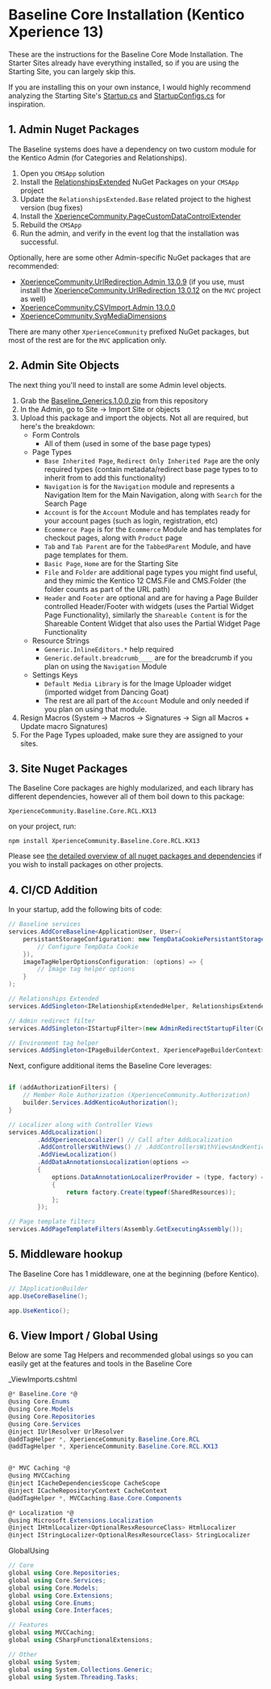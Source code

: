 # Baseline Core Installation (Kentico Xperience 13)

These are the instructions for the Baseline Core Mode Installation.  The Starter Sites already have everything installed, so if you are using the Starting Site, you can largely skip this.

If you are installing this on your own instance, I would highly recommend analyzing the Starting Site's [Startup.cs](../../starting-site/kx13/MVC/MVC/Program.cs) and [StartupConfigs.cs](../../starting-site/kx13/MVC/MVC/Configuration/StartupConfigs.cs) for inspiration.

## 1. Admin Nuget Packages

The Baseline systems does have a dependency on two custom module for the Kentico Admin (for Categories and Relationships).

1. Open you `CMSApp` solution
2. Install the [RelationshipsExtended](https://www.nuget.org/packages/RelationshipsExtended) NuGet Packages on your `CMSApp` project
3. Update the `RelationshipsExtended.Base` related project to the highest version (bug fixes)
4. Install the [XperienceCommunity.PageCustomDataControlExtender](https://www.nuget.org/packages/XperienceCommunity.PageCustomDataControlExtender)
6. Rebuild the `CMSApp`
7. Run the admin, and verify in the event log that the installation was successful.

Optionally, here are some other Admin-specific NuGet packages that are recommended:
* [XperienceCommunity.UrlRedirection.Admin 13.0.9](https://www.nuget.org/packages/XperienceCommunity.UrlRedirection.Admin) (if you use, must install the [XperienceCommunity.UrlRedirection 13.0.12](https://www.nuget.org/packages/XperienceCommunity.UrlRedirection) on the `MVC` project as well)
* [XperienceCommunity.CSVImport.Admin 13.0.0](https://www.nuget.org/packages/XperienceCommunity.CSVImport.Admin)
* [XperienceCommunity.SvgMediaDimensions](https://www.nuget.org/packages/XperienceCommunity.SvgMediaDimensions)

There are many other `XperienceCommunity` prefixed NuGet packages, but most of the rest are for the `MVC` application only.


## 2. Admin Site Objects

The next thing you'll need to install are some Admin level objects.

1. Grab the [Baseline_Generics.1.0.0.zip](../../starting-site/kx13/Baseline_Generics.1.0.0.zip) from this repository
2. In the Admin, go to Site -> Import Site or objects
3. Upload this package and import the objects.  Not all are required, but here's the breakdown:
    - Form Controls
      - All of them (used in some of the base page types)
    - Page Types
      - `Base Inherited Page`, `Redirect Only Inherited Page` are the only required types (contain metadata/redirect base page types to to inherit from to add this functionality)
      - `Navigation` is for the `Navigation` module and represents a Navigation Item for the Main Navigation, along with `Search` for the Search Page
      - `Account` is for the `Account` Module and has templates ready for your account pages (such as login, registration, etc)
      - `Ecommerce Page` is for the `Ecommerce` Module and has templates for checkout pages, along with `Product` page
      - `Tab` and `Tab Parent` are for the `TabbedParent` Module, and have page templates for them.
      - `Basic Page`, `Home` are for the Starting Site
      - `File` and `Folder` are additional page types you might find useful, and they mimic the Kentico 12 CMS.File and CMS.Folder (the folder counts as part of the URL path)
      - `Header` and `Footer` are optional and are for having a Page Builder controlled Header/Footer with widgets (uses the Partial Widget Page Functionality), similarly the `Shareable Content` is for the Shareable Content Widget that also uses the Partial Widget Page Functionality
    - Resource Strings
      - `Generic.InlineEditors.*` help required
      - `Generic.default.breadcrumb____` are for the breadcrumb if you plan on using the `Navigation` Module
    - Settings Keys
      - `Default Media Library` is for the Image Uploader widget (imported widget from Dancing Goat)
      - The rest are all part of the `Account` Module and only needed if you plan on using that module.
4. Resign Macros (System -> Macros -> Signatures -> Sign all Macros + Update macro Signatures)
5. For the Page Types uploaded, make sure they are assigned to your sites.

## 3. Site Nuget Packages

The Baseline Core packages are highly modularized, and each library has different dependencies, however all of them boil down to this package:

`XperienceCommunity.Baseline.Core.RCL.KX13`

on your project, run:

```
npm install XperienceCommunity.Baseline.Core.RCL.KX13
```

Please see [the detailed overview of all nuget packages and dependencies](../general/modules-architecture-overview.md) if you wish to install packages on other projects.


## 4. CI/CD Addition

In your startup, add the following bits of code:

```csharp
// Baseline services
services.AddCoreBaseline<ApplicationUser, User>(
    persistantStorageConfiguration: new TempDataCookiePersistantStorageConfiguration("TEMPDATA", (configurations) => {
        // Configure TempData Cookie
    }),
    imageTagHelperOptionsConfiguration: (options) => {
        // Image tag helper options
    }
);

// Relationships Extended
services.AddSingleton<IRelationshipExtendedHelper, RelationshipsExtendedHelper>();

// Admin redirect filter
services.AddSingleton<IStartupFilter>(new AdminRedirectStartupFilter(Configuration));

// Environment tag helper
services.AddSingleton<IPageBuilderContext, XperiencePageBuilderContext>();

```

Next, configure additional items the Baseline Core leverages:

```csharp

if (addAuthorizationFilters) {
    // Member Role Authorization (XperienceCommunity.Authorization)
    builder.Services.AddKenticoAuthorization();
}

// Localizer along with Controller Views
services.AddLocalization()
        .AddXperienceLocalizer() // Call after AddLocalization
        .AddControllersWithViews() // .AddControllersWithViewsAndKenticoAuthorization()
        .AddViewLocalization()
        .AddDataAnnotationsLocalization(options =>
        {
            options.DataAnnotationLocalizerProvider = (type, factory) =>
            {
                return factory.Create(typeof(SharedResources));
            };
        });

// Page template filters
services.AddPageTemplateFilters(Assembly.GetExecutingAssembly());


```

## 5. Middleware hookup

The Baseline Core has 1 middleware, one at the beginning (before Kentico).

```csharp
// IApplicationBuilder
app.UseCoreBaseline();

app.UseKentico();

```

## 6. View Import / Global Using

Below are some Tag Helpers and recommended global usings so you can easily get at the features and tools in the Baseline Core

_ViewImports.cshtml
```csharp
@* Baseline.Core *@
@using Core.Enums
@using Core.Models
@using Core.Repositories
@using Core.Services
@inject IUrlResolver UrlResolver
@addTagHelper *, XperienceCommunity.Baseline.Core.RCL
@addTagHelper *, XperienceCommunity.Baseline.Core.RCL.KX13


@* MVC Caching *@
@using MVCCaching
@inject ICacheDependenciesScope CacheScope
@inject ICacheRepositoryContext CacheContext
@addTagHelper *, MVCCaching.Base.Core.Components

@* Localization *@
@using Microsoft.Extensions.Localization
@inject IHtmlLocalizer<OptionalResxResourceClass> HtmlLocalizer
@inject IStringLocalizer<OptionalResxResourceClass> StringLocalizer

```

GlobalUsing
```csharp
// Core
global using Core.Repositories;
global using Core.Services;
global using Core.Models;
global using Core.Extensions;
global using Core.Enums;
global using Core.Interfaces;

// Features
global using MVCCaching;
global using CSharpFunctionalExtensions;

// Other
global using System;
global using System.Collections.Generic;
global using System.Threading.Tasks;
```